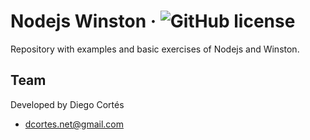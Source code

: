 # Nodejs Winston &middot; ![GitHub license](https://img.shields.io/badge/license-MIT-blue.svg)

Repository with examples and basic exercises of Nodejs and Winston.

## Team

Developed by Diego Cortés

- dcortes.net@gmail.com
